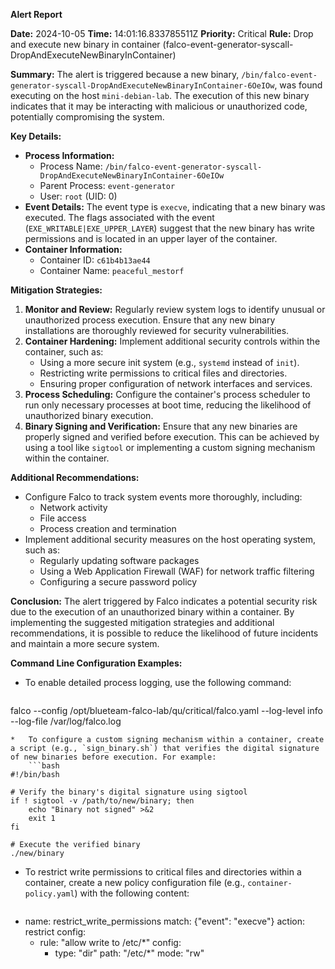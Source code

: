 **Alert Report**

**Date:** 2024-10-05
**Time:** 14:01:16.833785511Z
**Priority:** Critical
**Rule:** Drop and execute new binary in container (falco-event-generator-syscall-DropAndExecuteNewBinaryInContainer)

**Summary:**
The alert is triggered because a new binary, `/bin/falco-event-generator-syscall-DropAndExecuteNewBinaryInContainer-6OeIOw`, was found executing on the host `mini-debian-lab`. The execution of this new binary indicates that it may be interacting with malicious or unauthorized code, potentially compromising the system.

**Key Details:**

*   **Process Information:** 
    *   Process Name: `/bin/falco-event-generator-syscall-DropAndExecuteNewBinaryInContainer-6OeIOw`
    *   Parent Process: `event-generator`
    *   User: `root` (UID: 0)
*   **Event Details:** The event type is `execve`, indicating that a new binary was executed. The flags associated with the event (`EXE_WRITABLE|EXE_UPPER_LAYER`) suggest that the new binary has write permissions and is located in an upper layer of the container.
*   **Container Information:**
    *   Container ID: `c61b4b13ae44`
    *   Container Name: `peaceful_mestorf`

**Mitigation Strategies:**

1.  **Monitor and Review:** Regularly review system logs to identify unusual or unauthorized process execution. Ensure that any new binary installations are thoroughly reviewed for security vulnerabilities.
2.  **Container Hardening:** Implement additional security controls within the container, such as:
    *   Using a more secure init system (e.g., `systemd` instead of `init`).
    *   Restricting write permissions to critical files and directories.
    *   Ensuring proper configuration of network interfaces and services.
3.  **Process Scheduling:** Configure the container's process scheduler to run only necessary processes at boot time, reducing the likelihood of unauthorized binary execution.
4.  **Binary Signing and Verification:** Ensure that any new binaries are properly signed and verified before execution. This can be achieved by using a tool like `sigtool` or implementing a custom signing mechanism within the container.

**Additional Recommendations:**

*   Configure Falco to track system events more thoroughly, including:
    *   Network activity
    *   File access
    *   Process creation and termination
*   Implement additional security measures on the host operating system, such as:
    *   Regularly updating software packages
    *   Using a Web Application Firewall (WAF) for network traffic filtering
    *   Configuring a secure password policy

**Conclusion:**
The alert triggered by Falco indicates a potential security risk due to the execution of an unauthorized binary within a container. By implementing the suggested mitigation strategies and additional recommendations, it is possible to reduce the likelihood of future incidents and maintain a more secure system.

**Command Line Configuration Examples:**

*   To enable detailed process logging, use the following command:
    ```bash
falco --config /opt/blueteam-falco-lab/qu/critical/falco.yaml --log-level info --log-file /var/log/falco.log
```
*   To configure a custom signing mechanism within a container, create a script (e.g., `sign_binary.sh`) that verifies the digital signature of new binaries before execution. For example:
    ```bash
#!/bin/bash

# Verify the binary's digital signature using sigtool
if ! sigtool -v /path/to/new/binary; then
    echo "Binary not signed" >&2
    exit 1
fi

# Execute the verified binary
./new/binary
```
*   To restrict write permissions to critical files and directories within a container, create a new policy configuration file (e.g., `container-policy.yaml`) with the following content:
    ```yaml
- name: restrict_write_permissions
  match: {"event": "execve"}
  action: restrict
  config:
    - rule: "allow write to /etc/*"
      config:
        - type: "dir"
          path: "/etc/*"
          mode: "rw"
```

